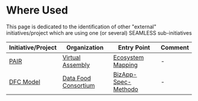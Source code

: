 Where Used
==

This page is dedicated to the identification of other "external" initiatives/project which are using one (or several) SEAMLESS sub-initiatives


<table>
    <thead>
        <tr>
            <th>Initiative/Project</th>
            <th>Organization</th>
            <th>Entry Point</th>
            <th>Comment</th>
        </tr>
    </thead>
    <tbody>
        <tr>
            <td><a href="https://www.virtual-assembly.org/ontologie-pair/">PAIR</a></td>
            <td><a href="https://www.virtual-assembly.org/">Virtual Assembly</a></td>
            <td><a href="https://github.com/iPlumb3r/EcosystemMapping">Ecosystem Mapping</a></td>
            <td>-</td>
        </tr>
        <tr>
            <td><a href="http://datafoodconsortium.org/blog/building-a-common-language-our-semantic-business-concepts-model">DFC Model</a></td>
            <td><a href="http://datafoodconsortium.org/">Data Food Consortium</a></td>
            <td><a href="
<a href="https://github.com/iPlumb3r/BizApp-Spec-Methodo">BizApp-Spec-Methodo</a>  </td>
            <td>-</td>
        </tr>
    </tbody>
</table>
